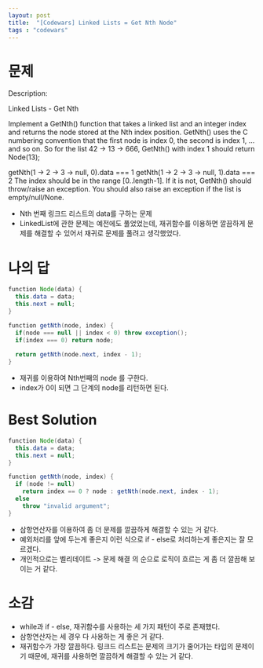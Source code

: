 ```yaml
---
layout: post
title:  "[Codewars] Linked Lists = Get Nth Node"
tags : "codewars"
---
```


# 문제
Description:

Linked Lists - Get Nth

Implement a GetNth() function that takes a linked list and an integer index and returns the node stored at the Nth index position. GetNth() uses the C numbering convention that the first node is index 0, the second is index 1, ... and so on. So for the list 42 -> 13 -> 666, GetNth() with index 1 should return Node(13);

getNth(1 -> 2 -> 3 -> null, 0).data === 1
getNth(1 -> 2 -> 3 -> null, 1).data === 2
The index should be in the range [0..length-1]. If it is not, GetNth() should throw/raise an exception. You should also raise an exception if the list is empty/null/None.

- Nth 번째 링크드 리스트의 data를 구하는 문제
- LinkedList에 관한 문제는 예전에도 풀었었는데, 재귀함수를 이용하면 깔끔하게 문제를 해결할 수 있어서 재귀로 문제를 풀려고 생각했었다.

# 나의 답
~~~ java
function Node(data) {
  this.data = data;
  this.next = null;
}

function getNth(node, index) {
  if(node === null || index < 0) throw exception();
  if(index === 0) return node;
  
  return getNth(node.next, index - 1);
}
~~~
- 재귀를 이용하여 Nth번째의 node 를 구한다.
- index가 0이 되면 그 단계의 node를 리턴하면 된다.

# Best Solution
~~~ java
function Node(data) {
  this.data = data;
  this.next = null;
}

function getNth(node, index) {
  if (node != null)
    return index == 0 ? node : getNth(node.next, index - 1);
  else
    throw "invalid argument";  
}
~~~ 
- 삼항연산자를 이용하여 좀 더 문제를 깔끔하게 해결할 수 있는 거 같다.
- 예외처리를 앞에 두는게 좋은지 이런 식으로 if - else로 처리하는게 좋은지는 잘 모르겠다.
- 개인적으로는 벨리데이트 -> 문제 해결 의 순으로 로직이 흐르는 게 좀 더 깔끔해 보이는 거 같다.


# 소감
- while과 if - else, 재귀함수를 사용하는 세 가지 패턴이 주로 존재했다.
- 삼항연산자는 세 경우 다 사용하는 게 좋은 거 같다.
- 재귀함수가 가장 깔끔하다. 링크드 리스트는 문제의 크기가 줄어가는 타입의 문제이기 때문에, 재귀를 사용하면 깔끔하게 해결할 수 있는 거 같다.
